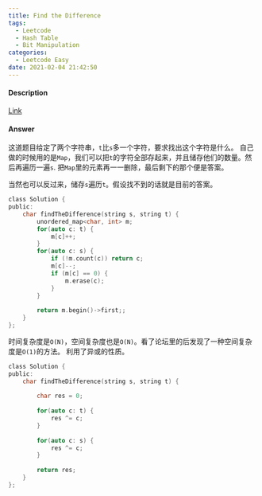 ```yaml
---
title: Find the Difference
tags:
  - Leetcode
  - Hash Table
  - Bit Manipulation
categories:
  - Leetcode Easy
date: 2021-02-04 21:42:50
---
```


#### Description

[Link](https://leetcode.com/tag/bit-manipulation/)

#### Answer

这道题目给定了两个字符串，`t`比`s`多一个字符，要求找出这个字符是什么。
自己做的时候用的是`Map`，我们可以把`t`的字符全部存起来，并且储存他们的数量。然后再遍历一遍`s`.
把`Map`里的元素再一一删除，最后剩下的那个便是答案。

当然也可以反过来，储存`s`遍历`t`。假设找不到的话就是目前的答案。
```c
class Solution {
public:
    char findTheDifference(string s, string t) {
        unordered_map<char, int> m;
        for(auto c: t) {
            m[c]++;
        }
        for(auto c: s) {
            if (!m.count(c)) return c;
            m[c]--;
            if (m[c] == 0) {
                m.erase(c);
            }
        }
        
        return m.begin()->first;;
    }
};
```

时间复杂度是`O(N)`，空间复杂度也是`O(N)`。看了论坛里的后发现了一种空间复杂度是`O(1)`的方法。
利用了异或的性质。

```c
class Solution {
public:
    char findTheDifference(string s, string t) {
                
        char res = 0;
        
        for(auto c: t) {
            res ^= c;
        }
        
        for(auto c: s) {
            res ^= c;
        }
        
        return res;
    }
};
```
